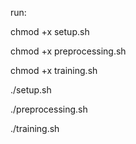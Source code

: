 run:

chmod +x setup.sh

chmod +x preprocessing.sh

chmod +x training.sh

./setup.sh

./preprocessing.sh

./training.sh
